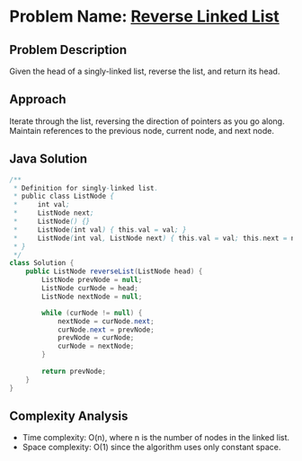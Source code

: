 # Problem Name: [Reverse Linked List](https://leetcode.com/problems/reverse-linked-list/)

## Problem Description
Given the head of a singly-linked list, reverse the list, and return its head.

## Approach
Iterate through the list, reversing the direction of pointers as you go along. Maintain references to the previous node, current node, and next node.

## Java Solution
```java
/**
 * Definition for singly-linked list.
 * public class ListNode {
 *     int val;
 *     ListNode next;
 *     ListNode() {}
 *     ListNode(int val) { this.val = val; }
 *     ListNode(int val, ListNode next) { this.val = val; this.next = next; }
 * }
 */
class Solution {
    public ListNode reverseList(ListNode head) {
        ListNode prevNode = null;
        ListNode curNode = head;
        ListNode nextNode = null;

        while (curNode != null) {
            nextNode = curNode.next;
            curNode.next = prevNode;
            prevNode = curNode;
            curNode = nextNode;
        }
        
        return prevNode;
    }
}
```

## Complexity Analysis
- Time complexity: O(n), where n is the number of nodes in the linked list.
- Space complexity: O(1) since the algorithm uses only constant space.

